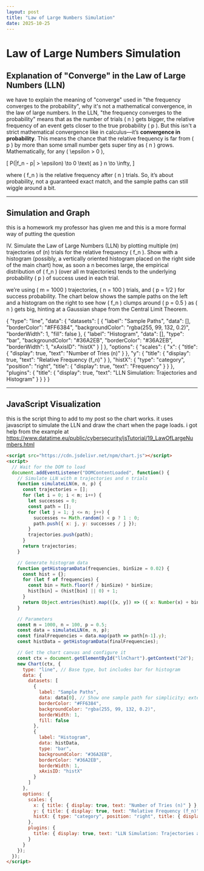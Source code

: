 ```yaml
---
layout: post
title: "Law of Large Numbers Simulation"
date: 2025-10-25
---
```


# Law of Large Numbers Simulation

## Explanation of "Converge" in the Law of Large Numbers (LLN)

we have to explain the meaning of "converge" used in "the frequency converges to the probability", why it's not a mathematical convergence, in the law of large numbers. In the LLN, "the frequency converges to the probability" means that as the number of trials \( n \) gets bigger, the relative frequency of an event gets closer to the true probability \( p \). But this isn't a strict mathematical convergence like in calculus—it’s **convergence in probability**. This means the chance that the relative frequency is far from \( p \) by more than some small number gets super tiny as \( n \) grows. Mathematically, for any \( \epsilon > 0 \),

\[ P(|f_n - p| > \epsilon) \to 0 \text{ as } n \to \infty, \]

where \( f_n \) is the relative frequency after \( n \) trials. So, it’s about probability, not a guaranteed exact match, and the sample paths can still wiggle around a bit.

---

## Simulation and Graph

this is a homework my professor has given me and this is a more formal way of putting the question

IV. Simulate the Law of Large Numbers (LLN) by plotting multiple (m) trajectories of (n) trials for the relative frequency \( f_n \). Show with a histogram (possibly, a vertically oriented histogram placed on the right side of the main chart) how, as soon a n becomes large, the empirical distribution of \( f_n \) (over all m trajectories) tends to the underlying probability \( p \) of success used in each trial.

we’re using \( m = 1000 \) trajectories, \( n = 100 \) trials, and \( p = 1/2 \) for success probability. The chart below shows the sample paths on the left and a histogram on the right to see how \( f_n \) clumps around \( p = 0.5 \) as \( n \) gets big, hinting at a Gaussian shape from the Central Limit Theorem.

<canvas type="chartjs" id="llnChart">
{
  "type": "line",
  "data": {
    "datasets": [
      {
        "label": "Sample Paths",
        "data": [],
        "borderColor": "#FF6384",
        "backgroundColor": "rgba(255, 99, 132, 0.2)",
        "borderWidth": 1,
        "fill": false
      },
      {
        "label": "Histogram",
        "data": [],
        "type": "bar",
        "backgroundColor": "#36A2EB",
        "borderColor": "#36A2EB",
        "borderWidth": 1,
        "xAxisID": "histX"
      }
    ]
  },
  "options": {
    "scales": {
      "x": { "title": { "display": true, "text": "Number of Tries (n)" } },
      "y": { "title": { "display": true, "text": "Relative Frequency (f_n)" } },
      "histX": { "type": "category", "position": "right", "title": { "display": true, "text": "Frequency" } }
    },
    "plugins": {
      "title": { "display": true, "text": "LLN Simulation: Trajectories and Histogram" }
    }
  }
}
</canvas>

---

## JavaScript Visualization

this is the script thing to add to my post so the chart works. it uses javascript to simulate the LLN and draw the chart when the page loads. i got help from the example at https://www.datatime.eu/public/cybersecurity/jsTutorial/19_LawOfLargeNumbers.html

```html
<script src="https://cdn.jsdelivr.net/npm/chart.js"></script>
<script>
  // Wait for the DOM to load
  document.addEventListener("DOMContentLoaded", function() {
    // Simulate LLN with m trajectories and n trials
    function simulateLLN(m, n, p) {
      const trajectories = [];
      for (let i = 0; i < m; i++) {
        let successes = 0;
        const path = [];
        for (let j = 1; j <= n; j++) {
          successes += Math.random() < p ? 1 : 0;
          path.push({ x: j, y: successes / j });
        }
        trajectories.push(path);
      }
      return trajectories;
    }

    // Generate histogram data
    function getHistogramData(frequencies, binSize = 0.02) {
      const hist = {};
      for (let f of frequencies) {
        const bin = Math.floor(f / binSize) * binSize;
        hist[bin] = (hist[bin] || 0) + 1;
      }
      return Object.entries(hist).map(([x, y]) => ({ x: Number(x) + binSize / 2, y }));
    }

    // Parameters
    const m = 1000, n = 100, p = 0.5;
    const data = simulateLLN(m, n, p);
    const finalFrequencies = data.map(path => path[n-1].y);
    const histData = getHistogramData(finalFrequencies);

    // Get the chart canvas and configure it
    const ctx = document.getElementById("llnChart").getContext("2d");
    new Chart(ctx, {
      type: "line", // Base type, but includes bar for histogram
      data: {
        datasets: [
          {
            label: "Sample Paths",
            data: data[0], // Show one sample path for simplicity; extend for all if performance allows
            borderColor: "#FF6384",
            backgroundColor: "rgba(255, 99, 132, 0.2)",
            borderWidth: 1,
            fill: false
          },
          {
            label: "Histogram",
            data: histData,
            type: "bar",
            backgroundColor: "#36A2EB",
            borderColor: "#36A2EB",
            borderWidth: 1,
            xAxisID: "histX"
          }
        ]
      },
      options: {
        scales: {
          x: { title: { display: true, text: "Number of Tries (n)" } },
          y: { title: { display: true, text: "Relative Frequency (f_n)" } },
          histX: { type: "category", position: "right", title: { display: true, text: "Frequency" } }
        },
        plugins: {
          title: { display: true, text: "LLN Simulation: Trajectories and Histogram" }
        }
      }
    });
  });
</script>
